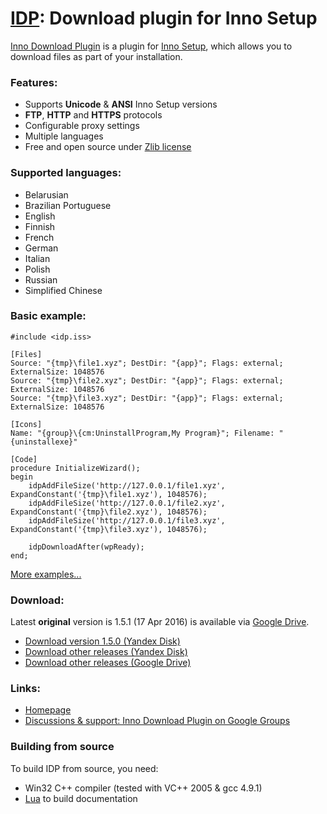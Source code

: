 # [IDP](https://mitrichsoftware.wordpress.com/inno-setup-tools/inno-download-plugin): Download plugin for Inno Setup #

[Inno Download Plugin](https://mitrichsoftware.wordpress.com/inno-setup-tools/inno-download-plugin) is a plugin for [Inno Setup](http://www.jrsoftware.org/isinfo.php), which allows you to download files as part of your installation.

### Features: ###

* Supports **Unicode** & **ANSI** Inno Setup versions
* **FTP**, **HTTP** and **HTTPS** protocols
* Configurable proxy settings
* Multiple languages
* Free and open source under [Zlib license](http://opensource.org/licenses/Zlib)

### Supported languages: ###

* Belarusian
* Brazilian Portuguese
* English
* Finnish
* French
* German
* Italian
* Polish
* Russian
* Simplified Chinese

### Basic example: ###

```
#include <idp.iss>

[Files]
Source: "{tmp}\file1.xyz"; DestDir: "{app}"; Flags: external; ExternalSize: 1048576
Source: "{tmp}\file2.xyz"; DestDir: "{app}"; Flags: external; ExternalSize: 1048576
Source: "{tmp}\file3.xyz"; DestDir: "{app}"; Flags: external; ExternalSize: 1048576

[Icons]
Name: "{group}\{cm:UninstallProgram,My Program}"; Filename: "{uninstallexe}"

[Code]
procedure InitializeWizard();
begin
    idpAddFileSize('http://127.0.0.1/file1.xyz', ExpandConstant('{tmp}\file1.xyz'), 1048576);
    idpAddFileSize('http://127.0.0.1/file2.xyz', ExpandConstant('{tmp}\file2.xyz'), 1048576);
    idpAddFileSize('http://127.0.0.1/file3.xyz', ExpandConstant('{tmp}\file3.xyz'), 1048576);

    idpDownloadAfter(wpReady);
end;
```

[More examples...](../../tree/master/examples)

### Download: ###

Latest **original** version is 1.5.1 (17 Apr 2016) is available via [Google Drive](https://drive.google.com/folderview?id=0Bzw1xBVt0mokSXZrUEFIanV4azA&usp=sharing#list).

* [Download version 1.5.0 (Yandex Disk)](https://yadi.sk/d/B1GXlnwXdxggz)
* [Download other releases (Yandex Disk)](https://yadi.sk/d/y1tTqndxVf7Uh)
* [Download other releases (Google Drive)](https://drive.google.com/folderview?id=0Bzw1xBVt0mokSXZrUEFIanV4azA&usp=sharing#list)

### Links: ###

* [Homepage](https://mitrichsoftware.wordpress.com/inno-setup-tools/inno-download-plugin)
* [Discussions & support: Inno Download Plugin on Google Groups](https://groups.google.com/forum/#!forum/inno-download-plugin)

### Building from source ###

To build IDP from source, you need:

* Win32 C++ compiler (tested with VC++ 2005 & gcc 4.9.1)
* [Lua](http://lua.org) to build documentation
